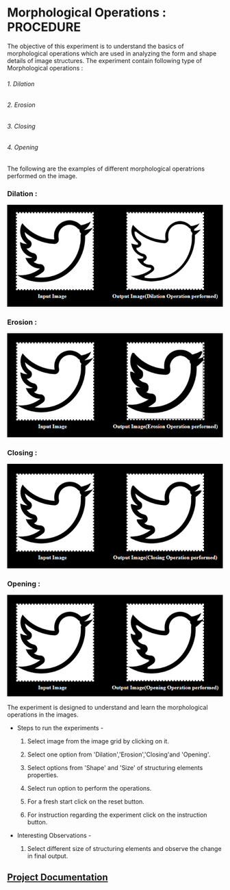 # Morphological Operations : PROCEDURE

The objective of this experiment is to understand the basics of morphological operations which are used in analyzing the form and shape details of image structures.
The experiment contain following type of Morphological operations :
###### 1. Dilation
###### 2. Erosion
###### 3. Closing
###### 4. Opening
The following are the examples of different morphological operatrions performed on the image.

### Dilation :

![Image](https://github.com/abhisheksp120/image-processing-iiith/blob/master/SRIP/Codes/Images/Dilation.png?raw=true)

### Erosion :

![Image](https://github.com/abhisheksp120/image-processing-iiith/blob/master/SRIP/Codes/Images/Erosion.png?raw=true)

### Closing :

![Image](https://github.com/abhisheksp120/image-processing-iiith/blob/master/SRIP/Codes/Images/Closing.png?raw=true)
### Opening :

![Image](https://github.com/abhisheksp120/image-processing-iiith/blob/master/SRIP/Codes/Images/Opening.png?raw=true)

The experiment is designed to understand and learn the morphological operations in the images.

* Steps to run the experiments -

	1. Select image from the image grid by clicking on it.

	2. Select one option from 'Dilation','Erosion','Closing'and 'Opening'.

	3. Select options from 'Shape' and 'Size' of structuring elements properties.

	4. Select run option to perform the operations.
	
	5. For a fresh start click on the reset button.

	6. For instruction regarding the experiment click on the instruction button.
	
* Interesting Observations -
    1. Select different size of structuring elements and observe the change in final output.

## [Project Documentation](https://gist.github.com/abhisheksp120/2580aa5ec876c9d7e6dcb9cd779c9930)